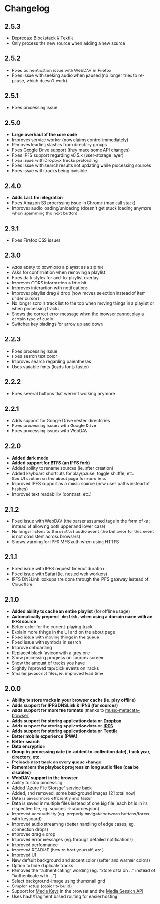 # Changelog

## 2.5.3

- Deprecate Blockstack & Textile
- Only process the new source when adding a new source

## 2.5.2

- Fixes authentication issue with WebDAV in Firefox
- Fixes issue with seeking audio when paused (no longer tries to re-pause, which doesn't work)

## 2.5.1

- Fixes processing issue

## 2.5.0

- **Large overhaul of the core code**
- Improves service worker (now claims control immediately)
- Removes leading slashes from directory groups
- Fixes Google Drive support (they made some API changes)
- Fixes IPFS support regarding v0.5.x (user-storage layer)
- Fixes issue with Dropbox tracks preloading
- Fixes issue with search results not updating while processing sources
- Fixes issue with tracks being invisible

## 2.4.0

- **Adds Last.fm integration**
- Fixes Amazon S3 processing issue in Chrome (max call stack)
- Improves audio loading/unloading (doesn't get stuck loading anymore when spamming the next button)

## 2.3.1

- Fixes Firefox CSS issues

## 2.3.0

- Adds ability to download a playlist as a zip file
- Asks for confirmation when removing a playlist
- Fixes dark styles for add-to-playlist overlay
- Improves CORS information a little bit
- Improves interaction with notifications
- Improves playlist drag & drop (now moves selection instead of item under cursor)
- No longer scrolls track list to the top when moving things in a playlist or when processing tracks
- Shows the correct error message when the browser cannot play a certain type of audio
- Switches key bindings for arrow up and down

## 2.2.3

- Fixes processing issue
- Fixes search text color
- Improves search regarding parentheses
- Uses variable fonts (loads fonts faster)

## 2.2.2

- Fixes several buttons that weren't working anymore

## 2.2.1

- Adds support for Google Drive nested directories
- Fixes processing issues with Google Drive
- Fixes processing issues with WebDAV

## 2.2.0

- **Added dark mode**
- **Added support for BTFS (an IPFS fork)**
- Added ability to rename sources (ie. after creation)
- Added keyboard shortcuts for play/pause, toggle shuffle, etc.  
  See UI section on the about page for more info.
- Improved IPFS support as a music source (now uses paths instead of hashes)
- Improved text readability (contrast, etc.)

## 2.1.2

- Fixed issue with WebDAV (the parser assumed tags in the form of `<D:` instead of allowing both upper and lower case)
- No longer listens to the `stalled` audio event (the behavior for this event is not consistent across browsers)
- Shows warning for IPFS MFS auth when using HTTPS

## 2.1.1

- Fixed issue with IPFS request timeout duration
- Fixed issue with Safari (ie. nested web workers)
- IPFS DNSLink lookups are done through the IPFS gateway instead of Cloudflare.

## 2.1.0

- **Added ability to cache an entire playlist** (for offline usage)
- **Automatically prepend `_dnslink.` when using a domain name with an IPFS source**
- Better color for the current-playing track
- Explain more things in the UI and on the about page
- Fixed issue with moving things in the queue
- Fixed issue with symbols in search
- Improve onboarding
- Replaced black favicon with a grey one
- Show processing progress on sources screen
- Show the amount of tracks you have
- Slightly improved tap/click events on tracks
- Smaller javascript files, ie. improved load time

## 2.0.0

- **Ability to store tracks in your browser cache (ie. play offline)**
- **Adds support for IPFS DNSLink & IPNS (for sources)**
- **Adds support for more file formats** (thanks to [music-metadata-browser](https://github.com/Borewit/music-metadata-browser))
- **Adds support for storing application data on [Dropbox](https://dropbox.com/)**
- **Adds support for storing application data on [IPFS](https://ipfs.io/)**
- **Adds support for storing application data on [Textile](https://github.com/textileio/go-textile)**
- **Better mobile experience (PWA)**
- **Better search**
- **Data encryption**
- **Group by processing date (ie. added-to-collection date), track year, directory, etc.**
- **Preloads next track on every queue change**
- **Remembers the playback progress on long audio files (can be disabled)**
- **WebDAV support in the browser**
- Ability to stop processing
- Added 'Azure File Storage' service back
- Added, and removed, some background images (21 total now)
- Data is saved more efficiently and faster
- Data is saved in multiple files instead of one big file (each bit is in its respective file, eg. sources -> sources.json)
- Improved accessibility (eg. properly navigate between buttons/forms with keyboard)
- Improved audio streaming (better handling of edge cases, eg. connection drops)
- Improved drag & drop
- Improved error messages (eg. through detailed notifications)
- Improved performance
- Improved README (how to host yourself, etc.)
- Improved UI
- New default background and accent color (softer and warmer colors)
- Option to hide duplicate tracks
- Removed the "authenticating" wording (eg. "Store data on ..." instead of "Authenticate with ...")
- Select background-image using thumbnail grid
- Simpler setup (easier to build)
- Support for [Media Keys](https://github.com/borismus/keysocket) in the browser and the [Media Session API](https://developer.mozilla.org/en-US/docs/Web/API/Media_Session_API)
- Uses hash/fragment based routing for easier hosting
